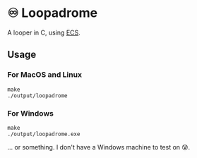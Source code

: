 # ♾️ Loopadrome

A looper in C, using [ECS](https://en.wikipedia.org/wiki/Entity_component_system).

## Usage

### For MacOS and Linux

```shell
make
./output/loopadrome
```

### For Windows

```shell
make
./output/loopadrome.exe
```

... or something. I don't have a Windows machine to test on 😰. 